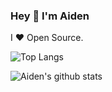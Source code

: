 ### Hey 👋 I'm Aiden

I ❤ Open Source. 

![Top Langs](https://github-readme-stats.vercel.app/api/top-langs/?username=lpxxn&hide=javascript,html,css)


![Aiden's github stats](https://github-readme-stats.vercel.app/api?username=lpxxn&show_icons=true&count_private=true&line_height=40)


[whatever]:![Metrics](https://metrics.lecoq.io/lpxxn?template=classic&isocalendar=1&languages=1&isocalendar.duration=half-year&languages.ignored=html%2Ccss&languages.limit=8&languages.sections=most-used&languages.colors=github&languages.threshold=0%25&languages.indepth=false&languages.categories=markup%2C%20programming&languages.recent.categories=markup%2C%20programming&languages.recent.load=300&languages.recent.days=14&config.timezone=Asia%2FShanghai)

